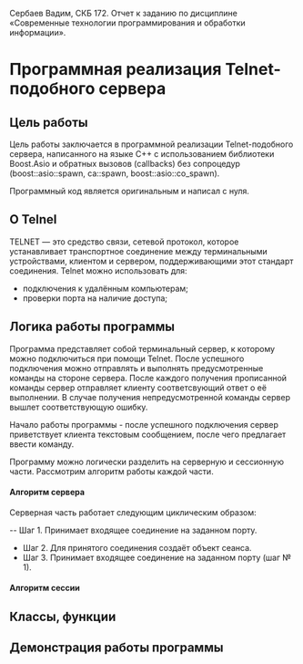 Сербаев Вадим, СКБ 172. Отчет к заданию по дисциплине «Современные технологии программирования и обработки информации».

# Программная реализация Telnet-подобного сервера

## Цель работы

Цель работы заключается в программной реализации Telnet-подобного сервера, написанного на языке C++ с использованием библиотеки Boost.Asio и обратных вызовов (callbacks) без сопроцедур (boost::asio::spawn, ca::spawn, boost::asio::co_spawn).

Программный код является оригинальным и написал с нуля.

## О Telnel

TELNET — это средство связи, сетевой протокол, которое устанавливает транспортное соединение между терминальными устройствами, клиентом и сервером, поддерживающими этот стандарт соединения.
Telnet можно использовать для:
- подключения к удалённым компьютерам;
- проверки порта на наличие доступа;


## Логика работы программы

Программа представляет собой терминальный сервер, к которому можно подключиться при помощи Telnet. После успешного подключения можно отправлять и выполнять предусмотренные команды на стороне сервера. После каждого получения прописанной команды сервер отправляет клиенту соответсвующий ответ о её выполнении. В случае получения непредусмотренной команды сервер вышлет соответствующую ошибку.

Начало работы программы - после успешного подключения сервер приветствует клиента текстовым сообщением, после чего предлагает ввести команду.

Программу можно логически разделить на серверную и сессионную части. Рассмотрим алгоритм работы каждой части.

#### Алгоритм сервера

Серверная часть работает следующим циклическим образом:

-- Шаг 1. Принимает входящее соединение на заданном порту.
- Шаг 2. Для принятого соединения создаёт объект сеанса.
- Шаг 3. Принимает входящее соединение на заданном порту (шаг № 1).

#### Алгоритм сессии



## Классы, функции



## Демонстрация работы программы

